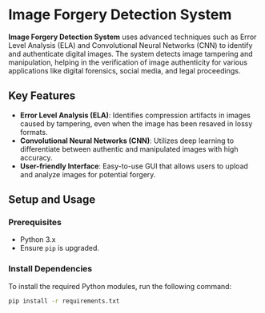 # Image Forgery Detection System

**Image Forgery Detection System** uses advanced techniques such as Error Level Analysis (ELA) and Convolutional Neural Networks (CNN) to identify and authenticate digital images. The system detects image tampering and manipulation, helping in the verification of image authenticity for various applications like digital forensics, social media, and legal proceedings.

## Key Features
- **Error Level Analysis (ELA)**: Identifies compression artifacts in images caused by tampering, even when the image has been resaved in lossy formats.
- **Convolutional Neural Networks (CNN)**: Utilizes deep learning to differentiate between authentic and manipulated images with high accuracy.
- **User-friendly Interface**: Easy-to-use GUI that allows users to upload and analyze images for potential forgery.

## Setup and Usage

### Prerequisites
- Python 3.x
- Ensure `pip` is upgraded.

### Install Dependencies
To install the required Python modules, run the following command:

```bash
pip install -r requirements.txt
